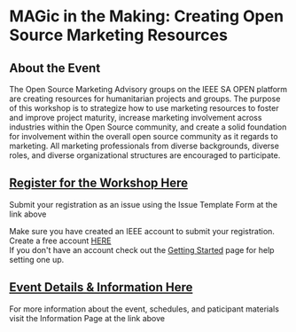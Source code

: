 # MAGic in the Making: Creating Open Source Marketing Resources

## About the Event

The Open Source Marketing Advisory groups on the IEEE SA OPEN platform are creating resources for humanitarian projects and groups. The purpose of this workshop is to strategize how to use marketing resources to foster and improve project maturity, increase marketing involvement across industries within the Open Source community, and create a solid foundation for involvement within the overall open source community as it regards to marketing. All marketing professionals from diverse backgrounds, diverse roles, and diverse organizational structures are encouraged to participate.

## [Register for the Workshop Here](https://opensource.ieee.org/workshops/maymagworkshop/20210504-workshop-info/20210504-workshop-registration/-/issues/new?issuable_template=workshop-registration)
Submit your registration as an issue using the Issue Template Form at the link above

Make sure you have created an IEEE account to submit your registration. Create a free account [HERE](https://www.ieee.org/profile/public/createwebaccount/showCreateAccount.html?url=https%3A%2F%2Fwww.ieee.org%2F%2F) <br>
If you don't have an account check out the [Getting Started](https://saopen.ieee.org/getting-started/#sso) page for help setting one up.



## [Event Details & Information Here](https://opensource.ieee.org/workshops/maymagworkshop/20210504-workshop-info/20210504-workshop-registration/-/blob/main/Event%20Information/readme.md)

For more information about the event, schedules, and paticipant materials visit the Information Page at the link above


